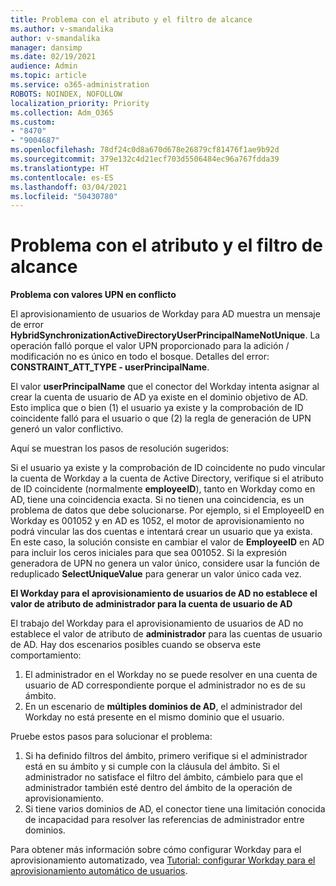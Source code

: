 ```yaml
---
title: Problema con el atributo y el filtro de alcance
ms.author: v-smandalika
author: v-smandalika
manager: dansimp
ms.date: 02/19/2021
audience: Admin
ms.topic: article
ms.service: o365-administration
ROBOTS: NOINDEX, NOFOLLOW
localization_priority: Priority
ms.collection: Adm_O365
ms.custom:
- "8470"
- "9004687"
ms.openlocfilehash: 78df24c0d8a670d678e26879cf81476f1ae9b92d
ms.sourcegitcommit: 379e132c4d21ecf703d5506484ec96a767fdda39
ms.translationtype: HT
ms.contentlocale: es-ES
ms.lasthandoff: 03/04/2021
ms.locfileid: "50430780"
---
```

# <a name="problem-with-attribute-and-scoping-filter"></a>Problema con el atributo y el filtro de alcance

**Problema con valores UPN en conflicto**

El aprovisionamiento de usuarios de Workday para AD muestra un mensaje de error **HybridSynchronizationActiveDirectoryUserPrincipalNameNotUnique**. La operación falló porque el valor UPN proporcionado para la adición / modificación no es único en todo el bosque. Detalles del error: **CONSTRAINT_ATT_TYPE - userPrincipalName**.

El valor **userPrincipalName** que el conector del Workday intenta asignar al crear la cuenta de usuario de AD ya existe en el dominio objetivo de AD. Esto implica que o bien (1) el usuario ya existe y la comprobación de ID coincidente falló para el usuario o que (2) la regla de generación de UPN generó un valor conflictivo.

Aquí se muestran los pasos de resolución sugeridos:

Si el usuario ya existe y la comprobación de ID coincidente no pudo vincular la cuenta de Workday a la cuenta de Active Directory, verifique si el atributo de ID coincidente (normalmente **employeeID**), tanto en Workday como en AD, tiene una coincidencia exacta. Si no tienen una coincidencia, es un problema de datos que debe solucionarse. Por ejemplo, si el EmployeeID en Workday es 001052 y en AD es 1052, el motor de aprovisionamiento no podrá vincular las dos cuentas e intentará crear un usuario que ya exista. En este caso, la solución consiste en cambiar el valor de **EmployeeID** en AD para incluir los ceros iniciales para que sea 001052.
Si la expresión generadora de UPN no genera un valor único, considere usar la función de reduplicado **SelectUniqueValue** para generar un valor único cada vez.

**El Workday para el aprovisionamiento de usuarios de AD no establece el valor de atributo de administrador para la cuenta de usuario de AD**

El trabajo del Workday para el aprovisionamiento de usuarios de AD no establece el valor de atributo de **administrador** para las cuentas de usuario de AD. Hay dos escenarios posibles cuando se observa este comportamiento:

1. El administrador en el Workday no se puede resolver en una cuenta de usuario de AD correspondiente porque el administrador no es de su ámbito.
2. En un escenario de **múltiples dominios de AD**, el administrador del Workday no está presente en el mismo dominio que el usuario.

Pruebe estos pasos para solucionar el problema:

1. Si ha definido filtros del ámbito, primero verifique si el administrador está en su ámbito y si cumple con la cláusula del ámbito. Si el administrador no satisface el filtro del ámbito, cámbielo para que el administrador también esté dentro del ámbito de la operación de aprovisionamiento.
2. Si tiene varios dominios de AD, el conector tiene una limitación conocida de incapacidad para resolver las referencias de administrador entre dominios.

Para obtener más información sobre cómo configurar Workday para el aprovisionamiento automatizado, vea [Tutorial: configurar Workday para el aprovisionamiento automático de usuarios](https://docs.microsoft.com/azure/active-directory/saas-apps/workday-inbound-tutorial).













